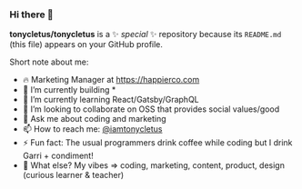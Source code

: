 ### Hi there 👋

**tonycletus/tonycletus** is a ✨ _special_ ✨ repository because its `README.md` (this file) appears on your GitHub profile.

Short note about me:

- 🔥 Marketing Manager at https://happierco.com
- 🔭 I’m currently building * 
- 🌱 I’m currently learning React/Gatsby/GraphQL
- 👯 I’m looking to collaborate on OSS that provides social values/good
- 💬 Ask me about coding and marketing
- 📫 How to reach me: [@iamtonycletus](https://twitter.com/iamtonycletus)
- ⚡ Fun fact: The usual programmers drink coffee while coding but I drink Garri + condiment!
- 💎 What else? My vibes => coding, marketing, content, product, design (curious learner & teacher)
